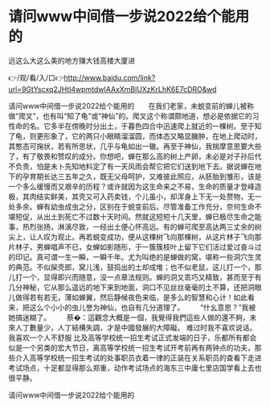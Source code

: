 # 请问www中间借一步说2022给个能用的
远这么大这么美的地方赚大钱高楼大厦进

👉/观/看/入/口👉http://www.baidu.com/link?url=9GtYscxq2JHtl4wpmtdwIAAxXmBlUXzKrLhK6E7cDRO&wd

请问www中间借一步说2022给个能用的　　在我们老家，未蜕变前的蝉儿被称做“爬叉”，也有叫“知了龟”或“神仙”的。爬叉这个称谓颇地道，想必是依据它的习性命的名。它多半在傍晚时分出土，于暮色四合中迅速爬上就近的一棵树。至于知了龟，则更形象了，它的两只小眼睛溜溜圆，而体态又略显臃肿，在地上爬动时，其憨态可掬状，若有所思状，几乎与龟如出一辙。再至于神仙，我揣摩意思要大些了，有了敬畏和赞叹的成分。你想吧，蝉在那么高的树上产卵，未必是对子孙后代不负责，怕是未卜先知地料定了有一天风雨会帮它把它们送到地下去。据说蝉在地下的孕育期长达三五年之久，既无父母呵护，又难彼此照应，从胚胎到雏形，该是一个多么缓慢而又艰辛的历程？或许就因为这生命来之不易，生命的质量才登峰造极，其肉结实鲜美，其壳又可入药卖钱，个儿虽小，却浑身上下无一处赘物，无一处多余。蝉有幼虫成虫之分，区别在于蜕变前后。尽管准备工作充分，奈何生命不堪短促，从出土到死亡不过数十天时间。然就这短短十几天里，蝉已极尽生命之能事，热烈张扬，淋漓尽致，一经出土便心怀高远。有的蝉可爬至高达两三丈余的树尖上，让人叹为观止。再若蜕变成功，便从这棵树飞向那棵树，从这片林子飞向那片林子，男蝉唱声不已，女蝉如影随形，于一簇簇枝叶上留下它们活过爱过奋斗过的印记。真可谓一生一瞬，一瞬千年。尤为叫绝的是蝉做的窝，堪称一些洞穴生灵的典范。不似屎壳郎，窝儿浅，鼓捣出的土却成堆；也不似老鼠，这儿打一个，那儿打一个，显得即兴而随意，没一点章法规则。蝉的洞又乖巧又精致，甚而至于有几分神秘，它从那么遥远的地下来到地面，洞口不见丝丝毫毫的土不算，还把洞眼儿做得若有若无，薄如蝉翼，然后静候夜色来临，是多么的智慧和心计！如此看来，把这么个小小的虫儿誉为神仙，也自有几分道理了。
　　“什幺意思？”我被她搞迷糊了。
　　蔡�：這觀念大概是一個，我覺得我們這些人做的還不夠，未來人丁數量少，人丁結構失調，才是中國發展的大障礙。
难过时我不喜欢说话。我喜欢一个人不舒服
比及高等学校统一招生考试正式发端的日子，乐都所有都会似是一个另类的宏大节日，离高等学校统一招生考试开考前再有两钟点的功夫，那些介入高等学校统一招生考试的处事职员衣着一律的正装在关系职员的查看下走进考试场点，十足都显得那么郑重，动作考试场点的海东三中庸七里店国学看上去也很平静。

请问www中间借一步说2022给个能用的
